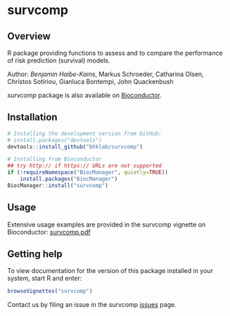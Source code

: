 # survcomp #

Overview
--------

R package providing functions to assess and to compare the performance of risk prediction (survival) models.

Author: *Benjamin Haibe-Kains*, Markus Schroeder, Catharina Olsen, Christos Sotiriou, Gianluca Bontempi, John Quackenbush

*survcomp* package is also available on [Bioconductor](https://bioconductor.org/packages/release/bioc/html/survcomp.html#since).

Installation
------------

``` r
# Installing the development version from GitHub:
# install.packages("devtools")
devtools::install_github("bhklab/survcomp")

# Installing from Bioconductor
## try http:// if https:// URLs are not supported
if (!requireNamespace("BiocManager", quietly=TRUE))
    install.packages("BiocManager")
BiocManager::install("survcomp")
```

Usage
-----

Extensive usage examples are provided in the survcomp vignette on Bioconductor: [survcomp.pdf](https://bioconductor.org/packages/release/bioc/vignettes/survcomp/inst/doc/survcomp.pdf)

Getting help
------------

To view documentation for the version of this package installed in your system, start R and enter:

``` r
browseVignettes("survcomp")
```

Contact us by filing an issue in the survcomp [issues](https://github.com/bhklab/survcomp/issues) page.

